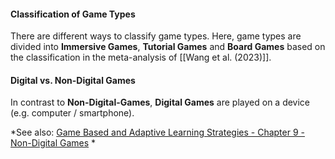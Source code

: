 
#### Classification of Game Types

There are different ways to classify game types. Here, game types are divided into **Immersive Games**, **Tutorial Games** and **Board Games** based on the classification in the meta-analysis of [[Wang et al. (2023)]].

#### Digital vs. Non-Digital Games

In contrast to **Non-Digital-Games**, **Digital Games** are played on a device (e.g. computer / smartphone).

*See also: [Game Based and Adaptive Learning Strategies - Chapter 9 - Non-Digital Games](https://mlpp.pressbooks.pub/gamebasedlearning/chapter/non-digital-games/) *